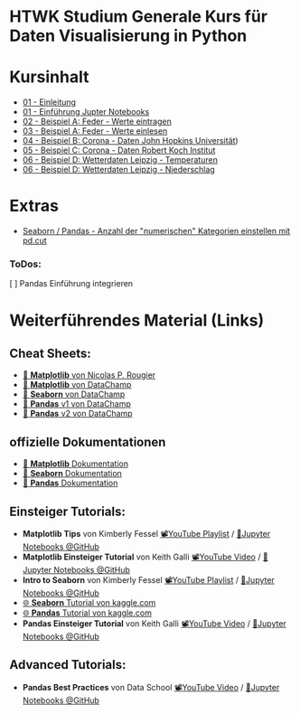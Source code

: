 # HTWK Studium Generale Kurs für Daten Visualisierung in Python

# Kursinhalt

- [01 - Einleitung](01-Einleitung/Einleitung.md)
- [01 - Einführung Jupter Notebooks](https://nbviewer.jupyter.org/github/Fkaule/DatenVisualisierung-Kurs/blob/master/01-Einleitung/Einfuehrung-Jupyter-Noteboks.ipynb) 
- [02 - Beispiel A: Feder - Werte eintragen](https://nbviewer.jupyter.org/github/Fkaule/DatenVisualisierung-Kurs/blob/master/02-Beispiel_A-Federn-Werte-eintragen/Werte-Eintragen.ipynb)
- [03 - Beispiel A: Feder - Werte einlesen](https://nbviewer.jupyter.org/github/Fkaule/DatenVisualisierung-Kurs/blob/master/03-Beispiel_A-Federn-Werte-einlesen/Daten-einlesen.ipynb)
- [04 - Beispiel B: Corona - Daten John Hopkins Universität](https://nbviewer.jupyter.org/github/Fkaule/DatenVisualisierung-Kurs/blob/master/04-Beispiel_B-Corona-JH/Corona_JohnHopkins.ipynb))
- [05 - Beispiel C: Corona - Daten Robert Koch Institut](https://nbviewer.jupyter.org/github/Fkaule/DatenVisualisierung-Kurs/blob/master/05-Beispiel_C-Corona-RKI/Corona_RKI.ipynb)
- [06 - Beispiel D: Wetterdaten Leipzig - Temperaturen](https://nbviewer.jupyter.org/github/Fkaule/DatenVisualisierung-Kurs/blob/master/06-Beispiel_D-Wetterdaten-Leipzig/Temperaturen.ipynb)
- [06 - Beispiel D: Wetterdaten Leipzig - Niederschlag](https://nbviewer.jupyter.org/github/Fkaule/DatenVisualisierung-Kurs/blob/master/06-Beispiel_D-Wetterdaten-Leipzig/Niederschlag.ipynb)

# Extras

- [Seaborn / Pandas - Anzahl der "numerischen" Kategorien einstellen mit pd.cut](Extras/seaborn-numerical-categorization.ipynb)

### ToDos:
[ ] Pandas Einführung integrieren


# Weiterführendes Material (Links)

## Cheat Sheets:
- [📰 **Matplotlib** von Nicolas P. Rougier](https://github.com/matplotlib/cheatsheets/) 
- [📰 **Matplotlib** von DataChamp](https://s3.amazonaws.com/assets.datacamp.com/blog_assets/Python_Matplotlib_Cheat_Sheet.pdf) 
- [📰 **Seaborn** von DataChamp](https://s3.amazonaws.com/assets.datacamp.com/blog_assets/Python_Seaborn_Cheat_Sheet.pdf) 
- [📰 **Pandas** v1 von DataChamp](http://datacamp-community-prod.s3.amazonaws.com/dbed353d-2757-4617-8206-8767ab379ab3) 
- [📰 **Pandas** v2 von DataChamp](https://s3.amazonaws.com/assets.datacamp.com/blog_assets/Python_Pandas_Cheat_Sheet_2.pdf) 

## offizielle Dokumentationen
- [📖 **Matplotlib** Dokumentation](https://matplotlib.org/api/_as_gen/matplotlib.pyplot.html) 
- [📖 **Seaborn** Dokumentation](https://seaborn.pydata.org/tutorial.html) 
- [📖 **Pandas** Dokumentation](https://pandas.pydata.org/pandas-docs/stable/) 


## Einsteiger Tutorials:
- **Matplotlib Tips** von Kimberly Fessel [📽️YouTube Playlist](https://www.youtube.com/watch?v=UUy6_ElQXBY&list=PLtPIclEQf-3dJmAj3IsSRwRoLbX-n3J81) /  [📁Jupyter Notebooks @GitHub](https://github.com/kimfetti/Videos/tree/master/Matplotlib_Tips) 
- **Matplotlib Einsteiger Tutorial** von Keith Galli [📽️YouTube Video](https://youtu.be/0P7QnIQDBJY) /  [📁Jupyter Notebooks @GitHub](https://github.com/KeithGalli/matplotlib_tutorial) 
- **Intro to Seaborn** von Kimberly Fessel [📽️YouTube Playlist](https://www.youtube.com/playlist?list=PLtPIclEQf-3cG31dxSMZ8KTcDG7zYng1j) /  [📁Jupyter Notebooks @GitHub](https://github.com/kimfetti/Videos/tree/master/Seaborn) 
- [🌐 **Seaborn** Tutorial von kaggle.com](https://www.kaggle.com/learn/data-visualization)
- [🌐 **Pandas** Tutorial von kaggle.com](https://www.kaggle.com/learn/pandas)
- **Pandas Einsteiger Tutorial** von Keith Galli [📽️YouTube Video](https://youtu.be/vmEHCJofslg) /  [📁Jupyter Notebooks @GitHub](https://github.com/KeithGalli/pandas) 

## Advanced Tutorials:
- **Pandas Best Practices** von Data School [📽️YouTube Video](https://youtu.be/dPwLlJkSHLo) /  [📁Jupyter Notebooks @GitHub](https://github.com/justmarkham/pandas-videos/blob/master/top_25_pandas_tricks.ipynb)  